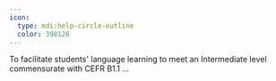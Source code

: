 ```yaml
---
icon:
  type: mdi:help-circle-outline
  color: 398126
---
```


To facilitate students' language learning to meet an Intermediate level commensurate with CEFR B1.1 ... 
